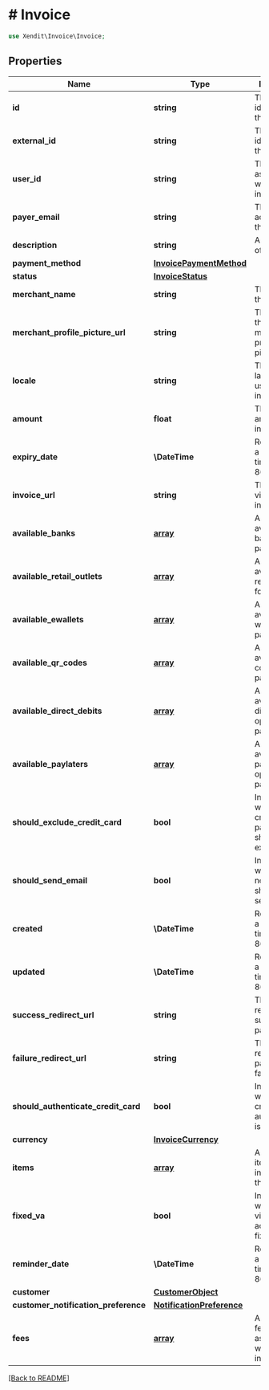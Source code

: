 # # Invoice


```php
use Xendit\Invoice\Invoice;
```
## Properties

| Name | Type | Description | Examples | Notes |
| ------------ | ------------- | ------------- | ------------- | -------------|
| **id** | **string** | The unique identifier for the invoice. | null |  [optional] |
| **external_id** | **string** | The external identifier for the invoice. | null |  |
| **user_id** | **string** | The user ID associated with the invoice. | null |  |
| **payer_email** | **string** | The email address of the payer. | null |  [optional] |
| **description** | **string** | A description of the invoice. | null |  [optional] |
| **payment_method** | [**InvoicePaymentMethod**](InvoicePaymentMethod.md) |  | null |  [optional] |
| **status** | [**InvoiceStatus**](InvoiceStatus.md) |  | null |  |
| **merchant_name** | **string** | The name of the merchant. | null |  |
| **merchant_profile_picture_url** | **string** | The URL of the merchant&#39;s profile picture. | null |  |
| **locale** | **string** | The locale or language used for the invoice. | null |  [optional] |
| **amount** | **float** | The total amount of the invoice. | null |  |
| **expiry_date** | **\DateTime** | Representing a date and time in ISO 8601 format. | 2016-08-29T09:12:33.001Z |  |
| **invoice_url** | **string** | The URL to view the invoice. | null |  |
| **available_banks** | [**array**](Bank.md) | An array of available banks for payment. | null |  |
| **available_retail_outlets** | [**array**](RetailOutlet.md) | An array of available retail outlets for payment. | null |  |
| **available_ewallets** | [**array**](Ewallet.md) | An array of available e-wallets for payment. | null |  |
| **available_qr_codes** | [**array**](QrCode.md) | An array of available QR codes for payment. | null |  |
| **available_direct_debits** | [**array**](DirectDebit.md) | An array of available direct debit options for payment. | null |  |
| **available_paylaters** | [**array**](Paylater.md) | An array of available pay-later options for payment. | null |  |
| **should_exclude_credit_card** | **bool** | Indicates whether credit card payments should be excluded. | null |  [optional] |
| **should_send_email** | **bool** | Indicates whether email notifications should be sent. | null |  |
| **created** | **\DateTime** | Representing a date and time in ISO 8601 format. | 2016-08-29T09:12:33.001Z |  |
| **updated** | **\DateTime** | Representing a date and time in ISO 8601 format. | 2016-08-29T09:12:33.001Z |  |
| **success_redirect_url** | **string** | The URL to redirect to on successful payment. | null |  [optional] |
| **failure_redirect_url** | **string** | The URL to redirect to on payment failure. | null |  [optional] |
| **should_authenticate_credit_card** | **bool** | Indicates whether credit card authentication is required. | null |  [optional] |
| **currency** | [**InvoiceCurrency**](InvoiceCurrency.md) |  | null |  [optional] |
| **items** | [**array**](InvoiceItem.md) | An array of items included in the invoice. | null |  [optional] |
| **fixed_va** | **bool** | Indicates whether the virtual account is fixed. | null |  [optional] |
| **reminder_date** | **\DateTime** | Representing a date and time in ISO 8601 format. | 2016-08-29T09:12:33.001Z |  [optional] |
| **customer** | [**CustomerObject**](CustomerObject.md) |  | null |  [optional] |
| **customer_notification_preference** | [**NotificationPreference**](NotificationPreference.md) |  | null |  [optional] |
| **fees** | [**array**](InvoiceFee.md) | An array of fees associated with the invoice. | null |  [optional] |


[[Back to README]](../../README.md)
